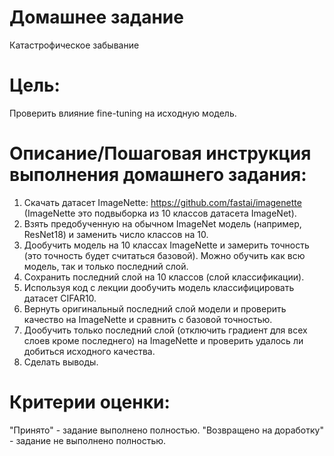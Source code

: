 # Домашнее задание
Катастрофическое забывание

# Цель:
Проверить влияние fine-tuning на исходную модель.


# Описание/Пошаговая инструкция выполнения домашнего задания:
1. Скачать датасет ImageNette: https://github.com/fastai/imagenette (ImageNette это подвыборка из 10 классов датасета ImageNet).
2. Взять предобученную на обычном ImageNet модель (например, ResNet18) и заменить число классов на 10.
3. Дообучить модель на 10 классах ImageNette и замерить точность (это точность будет считаться базовой). Можно обучить как всю модель, так и только последний слой.
4. Сохранить последний слой на 10 классов (слой классификации).
5. Используя код с лекции дообучить модель классифицировать датасет CIFAR10.
6. Вернуть оригинальный последний слой модели и проверить качество на ImageNette и сравнить с базовой точностью.
7. Дообучить только последний слой (отключить градиент для всех слоев кроме последнего) на ImageNette и проверить удалось ли добиться исходного качества.
8. Сделать выводы.

# Критерии оценки:
"Принято" - задание выполнено полностью.
"Возвращено на доработку" - задание не выполнено полностью.